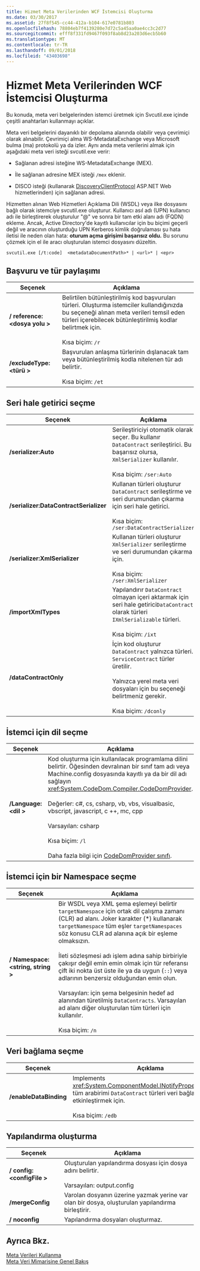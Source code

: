 ```yaml
---
title: Hizmet Meta Verilerinden WCF İstemcisi Oluşturma
ms.date: 03/30/2017
ms.assetid: 27f8f545-cc44-412a-b104-617e0781b803
ms.openlocfilehash: 78804eb7f4139280e7d72c5a45aa0ae4cc3c2d77
ms.sourcegitcommit: efff8f331fd9467f093f8ab8d23a203d6ecb5b60
ms.translationtype: MT
ms.contentlocale: tr-TR
ms.lasthandoff: 09/01/2018
ms.locfileid: "43403698"
---
```

# <a name="generating-a-wcf-client-from-service-metadata"></a>Hizmet Meta Verilerinden WCF İstemcisi Oluşturma
Bu konuda, meta veri belgelerinden istemci üretmek için Svcutil.exe içinde çeşitli anahtarları kullanmayı açıklar.  
  
 Meta veri belgelerini dayanıklı bir depolama alanında olabilir veya çevrimiçi olarak alınabilir. Çevrimiçi alma WS-MetadataExchange veya Microsoft bulma (ma) protokolü ya da izler. Aynı anda meta verilerini almak için aşağıdaki meta veri isteği svcutil.exe verir:  
  
-   Sağlanan adresi isteğine WS-MetadataExchange (MEX).  
  
-   İle sağlanan adresine MEX isteği `/mex` eklenir.  
  
-   DISCO isteği (kullanarak [DiscoveryClientProtocol](https://go.microsoft.com/fwlink/?LinkId=94777) ASP.NET Web hizmetlerinden) için sağlanan adresi.  
  
 Hizmetten alınan Web Hizmetleri Açıklama Dili (WSDL) veya ilke dosyasını bağlı olarak istemciye svcutil.exe oluşturur. Kullanıcı asıl adı (UPN) kullanıcı adı ile birleştirerek oluşturulur "\@" ve sonra bir tam etki alanı adı (FQDN) ekleme. Ancak, Active Directory'de kayıtlı kullanıcılar için bu biçimi geçerli değil ve aracının oluşturduğu UPN Kerberos kimlik doğrulaması şu hata iletisi ile neden olan hata: **oturum açma girişimi başarısız oldu.** Bu sorunu çözmek için el ile aracı oluşturulan istemci dosyasını düzeltin.  
  
```  
svcutil.exe [/t:code]  <metadataDocumentPath>* | <url>* | <epr>  
```  
  
## <a name="referencing-and-sharing-types"></a>Başvuru ve tür paylaşımı  
  
|Seçenek|Açıklama|  
|------------|-----------------|  
|**/ reference:\<dosya yolu >**|Belirtilen bütünleştirilmiş kod başvuruları türleri. Oluşturma istemciler kullandığınızda bu seçeneği alınan meta verileri temsil eden türleri içerebilecek bütünleştirilmiş kodlar belirtmek için.<br /><br /> Kısa biçim: `/r`|  
|**/excludeType:\<türü >**|Başvurulan anlaşma türlerinin dışlanacak tam veya bütünleştirilmiş kodla nitelenen tür adı belirtir.<br /><br /> Kısa biçim: `/et`|  
  
## <a name="choosing-a-serializer"></a>Seri hale getirici seçme  
  
|Seçenek|Açıklama|  
|------------|-----------------|  
|**/serializer:Auto**|Serileştiriciyi otomatik olarak seçer. Bu kullanır `DataContract` serileştirici. Bu başarısız olursa, `XmlSerializer` kullanılır.<br /><br /> Kısa biçim: `/ser:Auto`|  
|**/serializer:DataContractSerializer**|Kullanan türleri oluşturur `DataContract` serileştirme ve seri durumundan çıkarma için seri hale getirici.<br /><br /> Kısa biçim: `/ser:DataContractSerializer`|  
|**/serializer:XmlSerializer**|Kullanan türleri oluşturur `XmlSerializer` serileştirme ve seri durumundan çıkarma için.<br /><br /> Kısa biçim: `/ser:XmlSerializer`|  
|**/importXmlTypes**|Yapılandırır `DataContract` olmayan içeri aktarmak için seri hale getirici`DataContract` olarak türleri `IXmlSerializable` türleri.<br /><br /> Kısa biçim: `/ixt`|  
|**/dataContractOnly**|İçin kod oluşturur `DataContract` yalnızca türleri. `ServiceContract` türler üretilir.<br /><br /> Yalnızca yerel meta veri dosyaları için bu seçeneği belirtmeniz gerekir.<br /><br /> Kısa biçim: `/dconly`|  
  
## <a name="choosing-a-language-for-the-client"></a>İstemci için dil seçme  
  
|Seçenek|Açıklama|  
|------------|-----------------|  
|**/Language:\<dil >**|Kod oluşturma için kullanılacak programlama dilini belirtir. Öğesinden devralınan bir sınıf tam adı veya Machine.config dosyasında kayıtlı ya da bir dil adı sağlayın <xref:System.CodeDom.Compiler.CodeDomProvider>.<br /><br /> Değerler: c#, cs, csharp, vb, vbs, visualbasic, vbscript, javascript, c ++, mc, cpp<br /><br /> Varsayılan: csharp<br /><br /> Kısa biçim: `/l`<br /><br /> Daha fazla bilgi için [CodeDomProvider sınıfı](https://go.microsoft.com/fwlink/?LinkId=94778).|  
  
## <a name="choosing-a-namespace-for-the-client"></a>İstemci için bir Namespace seçme  
  
|Seçenek|Açıklama|  
|------------|-----------------|  
|**/ Namespace:\<string, string >**|Bir WSDL veya XML şema eşlemeyi belirtir `targetNamespace` için ortak dil çalışma zamanı (CLR) ad alanı. Joker karakter (*) kullanarak `targetNamespace` tüm eşler `targetNamespaces` söz konusu CLR ad alanına açık bir eşleme olmaksızın.<br /><br /> İleti sözleşmesi adı işlem adına sahip birbiriyle çakışır değil emin emin olmak için tür referansı çift iki nokta üst üste ile ya da uygun (`::`) veya adlarının benzersiz olduğundan emin olun.<br /><br /> Varsayılan: için şema belgesinin hedef ad alanından türetilmiş `DataContracts`. Varsayılan ad alanı diğer oluşturulan tüm türleri için kullanılır.<br /><br /> Kısa biçim: `/n`|  
  
## <a name="choosing-a-data-binding"></a>Veri bağlama seçme  
  
|Seçenek|Açıklama|  
|------------|-----------------|  
|**/enableDataBinding**|Implements <xref:System.ComponentModel.INotifyPropertyChanged> tüm arabirimi `DataContract` türleri veri bağlamasını etkinleştirmek için.<br /><br /> Kısa biçim: `/edb`|  
  
## <a name="generating-configuration"></a>Yapılandırma oluşturma  
  
|Seçenek|Açıklama|  
|------------|-----------------|  
|**/ config:\<configFile >**|Oluşturulan yapılandırma dosyası için dosya adını belirtir.<br /><br /> Varsayılan: output.config|  
|**/mergeConfig**|Varolan dosyanın üzerine yazmak yerine var olan bir dosya, oluşturulan yapılandırma birleştirir.|  
|**/ noconfig**|Yapılandırma dosyaları oluşturmaz.|  
  
## <a name="see-also"></a>Ayrıca Bkz.  
 [Meta Verileri Kullanma](../../../../docs/framework/wcf/feature-details/using-metadata.md)  
 [Meta Veri Mimarisine Genel Bakış](../../../../docs/framework/wcf/feature-details/metadata-architecture-overview.md)
